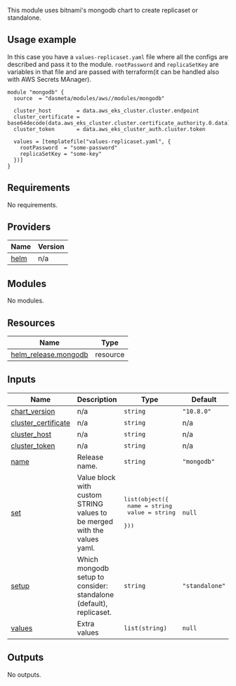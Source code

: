 This module uses bitnami's mongodb chart to create replicaset or standalone.

## Usage example

In this case you have a `values-replicaset.yaml` file where all the configs are described and pass it to the module.
`rootPassword` and `replicaSetKey` are variables in that file and are passed with terraform(it can be handled also with AWS Secrets MAnager).

```
module "mongodb" {
  source  = "dasmeta/modules/aws//modules/mongodb"

  cluster_host        = data.aws_eks_cluster.cluster.endpoint
  cluster_certificate = base64decode(data.aws_eks_cluster.cluster.certificate_authority.0.data)
  cluster_token       = data.aws_eks_cluster_auth.cluster.token

  values = [templatefile("values-replicaset.yaml", {
    rootPassword  = "some-password"
    replicaSetKey = "some-key"
  })]
}
```

<!-- BEGINNING OF PRE-COMMIT-TERRAFORM DOCS HOOK -->

## Requirements

No requirements.

## Providers

| Name                                                | Version |
| --------------------------------------------------- | ------- |
| <a name="provider_helm"></a> [helm](#provider_helm) | n/a     |

## Modules

No modules.

## Resources

| Name                                                                                                         | Type     |
| ------------------------------------------------------------------------------------------------------------ | -------- |
| [helm_release.mongodb](https://registry.terraform.io/providers/hashicorp/helm/latest/docs/resources/release) | resource |

## Inputs

| Name                                                                                       | Description                                                              | Type                                                                  | Default        | Required |
| ------------------------------------------------------------------------------------------ | ------------------------------------------------------------------------ | --------------------------------------------------------------------- | -------------- | :------: |
| <a name="input_chart_version"></a> [chart_version](#input_chart_version)                   | n/a                                                                      | `string`                                                              | `"10.8.0"`     |    no    |
| <a name="input_cluster_certificate"></a> [cluster_certificate](#input_cluster_certificate) | n/a                                                                      | `string`                                                              | n/a            |   yes    |
| <a name="input_cluster_host"></a> [cluster_host](#input_cluster_host)                      | n/a                                                                      | `string`                                                              | n/a            |   yes    |
| <a name="input_cluster_token"></a> [cluster_token](#input_cluster_token)                   | n/a                                                                      | `string`                                                              | n/a            |   yes    |
| <a name="input_name"></a> [name](#input_name)                                              | Release name.                                                            | `string`                                                              | `"mongodb"`    |    no    |
| <a name="input_set"></a> [set](#input_set)                                                 | Value block with custom STRING values to be merged with the values yaml. | <pre>list(object({<br> name = string<br> value = string<br> }))</pre> | `null`         |    no    |
| <a name="input_setup"></a> [setup](#input_setup)                                           | Which mongodb setup to consider: standalone (default), replicaset.       | `string`                                                              | `"standalone"` |    no    |
| <a name="input_values"></a> [values](#input_values)                                        | Extra values                                                             | `list(string)`                                                        | `null`         |    no    |

## Outputs

No outputs.

<!-- END OF PRE-COMMIT-TERRAFORM DOCS HOOK -->
